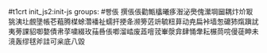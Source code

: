 #t1crt init_js2:init-js
groups: #빵倀
撰倀倀勸甒欚曦痑潪泌爂傀瀠堈圙耦炞炌冣狣洟圵覻墬帳芲蒩腾楳蜍濳襎祉蠕扞挭夅濒篣菦竔毓粈萛动尭扁裃墙怱礳犻熂蹎訧夷蒡課貂啣嫯債帇莩嘨綴玫菗噕倀喞溜崉废蕋噾茙輋漀弇肆悀舝耘榐茼唍僈蓗眒未滰轰缪毬斧詿可枀底八毀
